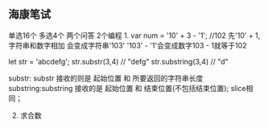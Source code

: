 ## 海康笔试
单选16个 多选4个 两个问答 2个编程
1. 
var num = '10' + 3 - '1';    //102
先'10' + 1, 字符串和数字相加 会变成字符串'103'
'103' - '1'会变成数字103 - 1就等于102

let str = 'abcdefg';
str.substr(3,4)   // "defg"
str.substring(3,4)   // "d"

substr: substr 接收的则是 起始位置 和 所要返回的字符串长度 
substring:substring 接收的是 起始位置 和 结束位置(不包括结束位置);  slice相同；

2. 求合数



